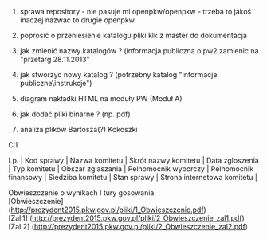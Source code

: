 1. sprawa repository - nie pasuje mi openpkw/openpkw - trzeba to jakoś inaczej nazwac to drugie openpkw

2. poprosić o przeniesienie katalogu pliki klk z master do dokumentacja

3. jak zmienić nazwy katalogów ? (informacja publiczna o pw2 zamienic na "przetarg 28.11.2013"

4.  jak stworzyc nowy katalog ? (potrzebny katalog "informacje publiczne\instrukcje")

5.  diagram nakładki HTML na moduły PW (Moduł A)

6.  jak dodać pliki binarne ? (np. pdf)

7. analiza plików Bartosza(?) Kokoszki


C.1

Lp. | Kod sprawy | Nazwa komitetu | Skrót nazwy komitetu | Data zgloszenia | Typ komitetu | Obszar zglaszania | Pelnomocnik wyborczy | Pelnomocnik finansowy | Siedziba komitetu | Stan sprawy | Strona internetowa komitetu |

Obwieszczenie o wynikach I tury gosowania  
[Obwieszczenie] (http://prezydent2015.pkw.gov.pl/pliki/1_Obwieszczenie.pdf)  
[Zal.1] (http://prezydent2015.pkw.gov.pl/pliki/2_Obwieszczenie_zal1.pdf)  
[Zal.2] (http://prezydent2015.pkw.gov.pl/pliki/2_Obwieszczenie_zal2.pdf)  
